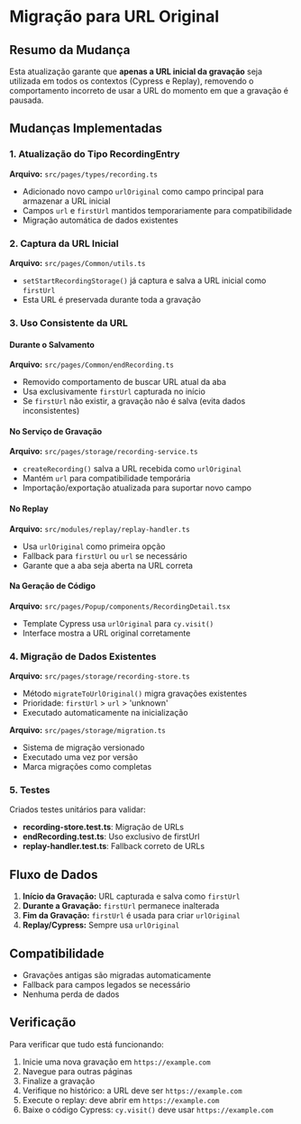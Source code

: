 # Migração para URL Original

## Resumo da Mudança

Esta atualização garante que **apenas a URL inicial da gravação** seja utilizada em todos os contextos (Cypress e Replay), removendo o comportamento incorreto de usar a URL do momento em que a gravação é pausada.

## Mudanças Implementadas

### 1. Atualização do Tipo RecordingEntry

**Arquivo:** `src/pages/types/recording.ts`

- Adicionado novo campo `urlOriginal` como campo principal para armazenar a URL inicial
- Campos `url` e `firstUrl` mantidos temporariamente para compatibilidade
- Migração automática de dados existentes

### 2. Captura da URL Inicial

**Arquivo:** `src/pages/Common/utils.ts`

- `setStartRecordingStorage()` já captura e salva a URL inicial como `firstUrl`
- Esta URL é preservada durante toda a gravação

### 3. Uso Consistente da URL

#### Durante o Salvamento
**Arquivo:** `src/pages/Common/endRecording.ts`

- Removido comportamento de buscar URL atual da aba
- Usa exclusivamente `firstUrl` capturada no início
- Se `firstUrl` não existir, a gravação não é salva (evita dados inconsistentes)

#### No Serviço de Gravação
**Arquivo:** `src/pages/storage/recording-service.ts`

- `createRecording()` salva a URL recebida como `urlOriginal`
- Mantém `url` para compatibilidade temporária
- Importação/exportação atualizada para suportar novo campo

#### No Replay
**Arquivo:** `src/modules/replay/replay-handler.ts`

- Usa `urlOriginal` como primeira opção
- Fallback para `firstUrl` ou `url` se necessário
- Garante que a aba seja aberta na URL correta

#### Na Geração de Código
**Arquivo:** `src/pages/Popup/components/RecordingDetail.tsx`

- Template Cypress usa `urlOriginal` para `cy.visit()`
- Interface mostra a URL original corretamente

### 4. Migração de Dados Existentes

**Arquivo:** `src/pages/storage/recording-store.ts`

- Método `migrateToUrlOriginal()` migra gravações existentes
- Prioridade: `firstUrl` > `url` > 'unknown'
- Executado automaticamente na inicialização

**Arquivo:** `src/pages/storage/migration.ts`

- Sistema de migração versionado
- Executado uma vez por versão
- Marca migrações como completas

### 5. Testes

Criados testes unitários para validar:

- **recording-store.test.ts**: Migração de URLs
- **endRecording.test.ts**: Uso exclusivo de firstUrl
- **replay-handler.test.ts**: Fallback correto de URLs

## Fluxo de Dados

1. **Início da Gravação:** URL capturada e salva como `firstUrl`
2. **Durante a Gravação:** `firstUrl` permanece inalterada
3. **Fim da Gravação:** `firstUrl` é usada para criar `urlOriginal`
4. **Replay/Cypress:** Sempre usa `urlOriginal`

## Compatibilidade

- Gravações antigas são migradas automaticamente
- Fallback para campos legados se necessário
- Nenhuma perda de dados

## Verificação

Para verificar que tudo está funcionando:

1. Inicie uma nova gravação em `https://example.com`
2. Navegue para outras páginas
3. Finalize a gravação
4. Verifique no histórico: a URL deve ser `https://example.com`
5. Execute o replay: deve abrir em `https://example.com`
6. Baixe o código Cypress: `cy.visit()` deve usar `https://example.com`